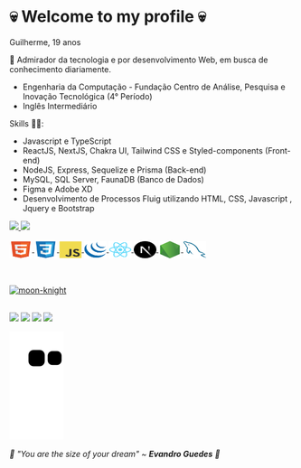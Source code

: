 # 💀 Welcome to my profile 💀

Guilherme, 19 anos 

🐲 Admirador da tecnologia e por desenvolvimento Web, em busca de conhecimento diariamente. 
 - Engenharia da Computação - Fundação Centro de Análise, Pesquisa e Inovação Tecnológica (4° Período) 
 - Inglês Intermediário

Skills 👩‍💻: 
 - Javascript e TypeScript
 - ReactJS, NextJS, Chakra UI, Tailwind CSS e Styled-components (Front-end)
 - NodeJS, Express, Sequelize e Prisma (Back-end)
 - MySQL, SQL Server, FaunaDB (Banco de Dados)
 - Figma e Adobe XD 
 - Desenvolvimento de Processos Fluig utilizando HTML, CSS, Javascript , Jquery e Bootstrap

<!-- GitHub Stats -->
<div>
  <a href="https://github.com/gcolares95">
  <img height="170em" src="https://github-readme-stats.vercel.app/api?username=gcolares95&show_icons=true&theme=tokyonight&include_all_commits=true&count_private=true"/>
  <img height="170em" src="https://github-readme-stats.vercel.app/api/top-langs/?username=gcolares95&layout=compact&langs_count=7&theme=tokyonight"/>
</div>

<!-- Icones de linguagens de programação -->
<div style="display: inline_block"><br>
   <img align="center" alt="html5-icon" height="30" width="40" src="https://github.com/devicons/devicon/blob/master/icons/html5/html5-original.svg">
   <img align="center" alt="css3-icon" height="30" width="40" src="https://github.com/devicons/devicon/blob/master/icons/css3/css3-original.svg">
   <img align="center" alt="js-icon" height="30" width="40" src="https://github.com/devicons/devicon/blob/master/icons/javascript/javascript-original.svg">
   <img align="center" alt="jquery-icon" height="30" width="40" src="https://github.com/devicons/devicon/blob/master/icons/jquery/jquery-original.svg">
   <img align="center" alt="react-icon" height="30" width="40" src="https://github.com/devicons/devicon/blob/master/icons/react/react-original.svg">
   <img align="center" alt="nextjs-icon" height="30" width="40" src="https://github.com/devicons/devicon/blob/master/icons/nextjs/nextjs-original.svg">
   <img align="center" alt="node-icon" height="30" width="40" src="https://github.com/devicons/devicon/blob/master/icons/nodejs/nodejs-original.svg">
   <img align="center" alt="mysql-icon" height="30" width="40" src="https://github.com/devicons/devicon/blob/master/icons/mysql/mysql-original.svg">
	
   <br><br>
   <img display="center" alt="moon-knight" height="200" width="300" src="https://giffiles.alphacoders.com/215/215871.gif">
	
</div>
	
<br>

<!-- 	Redes sociais e cobrinha -->
<!-- Redes sociais -->
<div> 
  <a href="https://www.linkedin.com/in/gcolares95/" target="_blank"><img src="https://img.shields.io/badge/LinkedIn-0077B5?style=for-the-badge&logo=linkedin&logoColor=white"></a>
  <a href="https://www.instagram.com/gcolares95/" target="_blank"><img src="https://img.shields.io/badge/Instagram-E4405F?style=for-the-badge&logo=instagram&logoColor=white"></a>
  <a href="https://www.facebook.com/guilherme.colares.5895/" target="_blank"><img src="https://img.shields.io/badge/Facebook-1877F2?style=for-the-badge&logo=facebook&logoColor=white"></a>
<a href="mailto:gcolares95@gmail.com"><img src="https://img.shields.io/badge/Gmail-D14836?style=for-the-badge&logo=gmail&logoColor=white" target="_blank"></a>
	
<!-- Cobrinha -->
![Snake animation](https://github.com/rafaballerini/rafaballerini/blob/output/github-contribution-grid-snake.svg)
</div>
  
<em>🚀 "You are the size of your dream" ~ **Evandro Guedes** 🚀</em>
